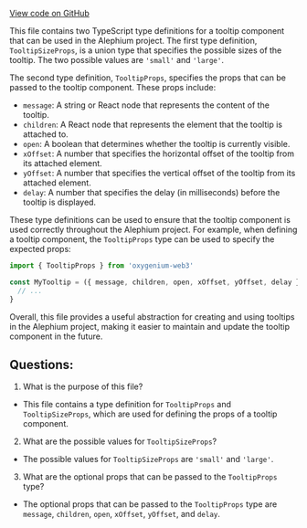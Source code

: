 [View code on GitHub](https://github.com/oxygenium/oxygenium-web3/packages/web3-react/src/components/Common/Tooltip/types.ts)

This file contains two TypeScript type definitions for a tooltip component that can be used in the Alephium project. The first type definition, `TooltipSizeProps`, is a union type that specifies the possible sizes of the tooltip. The two possible values are `'small'` and `'large'`. 

The second type definition, `TooltipProps`, specifies the props that can be passed to the tooltip component. These props include:

- `message`: A string or React node that represents the content of the tooltip.
- `children`: A React node that represents the element that the tooltip is attached to.
- `open`: A boolean that determines whether the tooltip is currently visible.
- `xOffset`: A number that specifies the horizontal offset of the tooltip from its attached element.
- `yOffset`: A number that specifies the vertical offset of the tooltip from its attached element.
- `delay`: A number that specifies the delay (in milliseconds) before the tooltip is displayed.

These type definitions can be used to ensure that the tooltip component is used correctly throughout the Alephium project. For example, when defining a tooltip component, the `TooltipProps` type can be used to specify the expected props:

```typescript
import { TooltipProps } from 'oxygenium-web3'

const MyTooltip = ({ message, children, open, xOffset, yOffset, delay }: TooltipProps) => {
  // ...
}
```

Overall, this file provides a useful abstraction for creating and using tooltips in the Alephium project, making it easier to maintain and update the tooltip component in the future.
## Questions: 
 1. What is the purpose of this file?
- This file contains a type definition for `TooltipProps` and `TooltipSizeProps`, which are used for defining the props of a tooltip component.

2. What are the possible values for `TooltipSizeProps`?
- The possible values for `TooltipSizeProps` are `'small'` and `'large'`.

3. What are the optional props that can be passed to the `TooltipProps` type?
- The optional props that can be passed to the `TooltipProps` type are `message`, `children`, `open`, `xOffset`, `yOffset`, and `delay`.